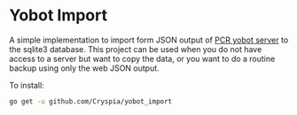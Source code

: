 # Yobot Import

A simple implementation to import form JSON output of [PCR yobot server](https://github.com/yuudi/yobot) to the sqlite3 database.
This project can be used when you do not have access to a server but want to copy the data, or you want to do a routine backup using only the web JSON output.

To install:
```bash
go get -u github.com/Cryspia/yobot_import
```

